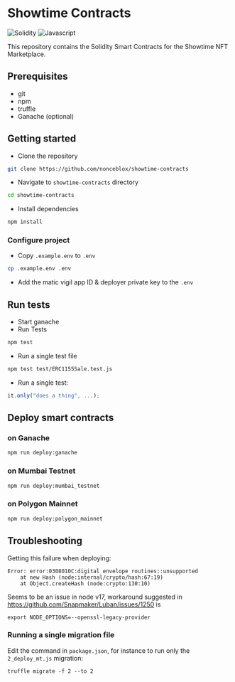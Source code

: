 # Showtime Contracts

<img alt="Solidity" src="https://img.shields.io/badge/Solidity-e6e6e6?style=for-the-badge&logo=solidity&logoColor=black"/> <img alt="Javascript" src="https://img.shields.io/badge/JavaScript-323330?style=for-the-badge&logo=javascript&logoColor=F7DF1E"/>

This repository contains the Solidity Smart Contracts for the Showtime NFT Marketplace.

## Prerequisites

-   git
-   npm
-   truffle
-   Ganache (optional)

## Getting started

-   Clone the repository

```sh
git clone https://github.com/nonceblox/showtime-contracts
```

-   Navigate to `showtime-contracts` directory

```sh
cd showtime-contracts
```

-   Install dependencies

```sh
npm install
```

### Configure project

-   Copy `.example.env` to `.env`

```sh
cp .example.env .env
```

-   Add the matic vigil app ID & deployer private key to the `.env`

## Run tests

-   Start ganache
-   Run Tests

```sh
npm test
```

-   Run a single test file

```sh
npm test test/ERC1155Sale.test.js
```

-   Run a single test:

```js
it.only("does a thing", ...);
```

## Deploy smart contracts

### on Ganache

```sh
npm run deploy:ganache
```

### on Mumbai Testnet

```sh
npm run deploy:mumbai_testnet
```

### on Polygon Mainnet

```sh
npm run deploy:polygon_mainnet
```

## Troubleshooting

Getting this failure when deploying:

```
Error: error:0308010C:digital envelope routines::unsupported
    at new Hash (node:internal/crypto/hash:67:19)
    at Object.createHash (node:crypto:130:10)
```

Seems to be an issue in node v17, workaround suggested in https://github.com/Snapmaker/Luban/issues/1250 is

    export NODE_OPTIONS=--openssl-legacy-provider

### Running a single migration file

Edit the command in `package.json`, for instance to run only the `2_deploy_mt.js` migration:

    truffle migrate -f 2 --to 2
